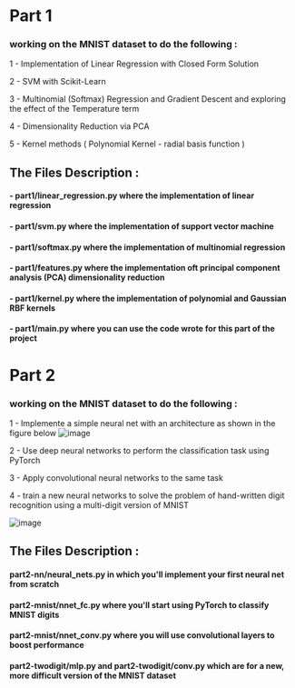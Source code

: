 # Part 1

### working on the MNIST dataset to do the following :

1 - Implementation of Linear Regression with Closed Form Solution

2 - SVM with Scikit-Learn

3 - Multinomial (Softmax) Regression and Gradient Descent and exploring the effect of the Temperature term

4 - Dimensionality Reduction via PCA

5 - Kernel methods ( Polynomial Kernel - radial basis function )


## The Files Description :

#### - part1/linear_regression.py where the implementation of linear regression

#### - part1/svm.py where the implementation of support vector machine

#### - part1/softmax.py where the implementation of multinomial regression

#### - part1/features.py where the implementation oft principal component analysis (PCA) dimensionality reduction

#### - part1/kernel.py where the implementation of polynomial and Gaussian RBF kernels

#### - part1/main.py where you can use the code wrote for this part of the project


# Part 2

### working on the MNIST dataset to do the following :

1 - Implemente a simple neural net with an architecture as shown in the figure below
![image](https://user-images.githubusercontent.com/37241010/179427746-231d3401-1be3-43aa-8a1c-8c6e81edc269.png)

2 - Use deep neural networks to perform the classification task using PyTorch 

3 - Apply convolutional neural networks to the same task

4 - train a new neural networks to solve the problem of hand-written digit recognition using a multi-digit version of MNIST

![image](https://user-images.githubusercontent.com/37241010/179427873-86919be5-d5ff-41b9-9b49-d95eed3c444c.png)

## The Files Description :

#### part2-nn/neural_nets.py in which you'll implement your first neural net from scratch

#### part2-mnist/nnet_fc.py where you'll start using PyTorch to classify MNIST digits

#### part2-mnist/nnet_conv.py where you will use convolutional layers to boost performance

#### part2-twodigit/mlp.py and part2-twodigit/conv.py which are for a new, more difficult version of the MNIST dataset
